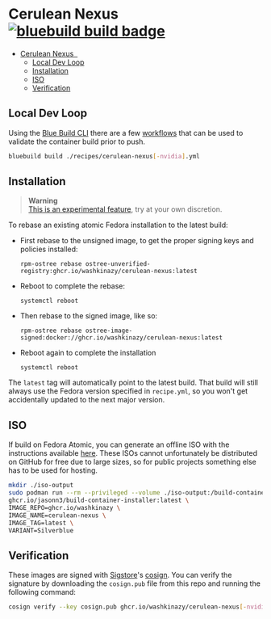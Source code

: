 # Cerulean Nexus &nbsp; [![bluebuild build badge](https://github.com/washkinazy/cerulean-nexus/actions/workflows/build.yml/badge.svg)](https://github.com/washkinazy/cerulean-nexus/actions/workflows/build.yml)

- [Cerulean Nexus   ](#cerulean-nexus--)
  - [Local Dev Loop](#local-dev-loop)
  - [Installation](#installation)
  - [ISO](#iso)
  - [Verification](#verification)

## Local Dev Loop

Using the [Blue Build CLI](https://github.com/blue-build/cli?tab=readme-ov-file) there are a few [workflows](https://blue-build.org/how-to/local/) that can be used to validate the container build prior to push. 

```bash
bluebuild build ./recipes/cerulean-nexus[-nvidia].yml
```

## Installation

> **Warning**  
> [This is an experimental feature](https://www.fedoraproject.org/wiki/Changes/OstreeNativeContainerStable), try at your own discretion.

To rebase an existing atomic Fedora installation to the latest build:

- First rebase to the unsigned image, to get the proper signing keys and policies installed:
  ```
  rpm-ostree rebase ostree-unverified-registry:ghcr.io/washkinazy/cerulean-nexus:latest
  ```
- Reboot to complete the rebase:
  ```
  systemctl reboot
  ```
- Then rebase to the signed image, like so:
  ```
  rpm-ostree rebase ostree-image-signed:docker://ghcr.io/washkinazy/cerulean-nexus:latest
  ```
- Reboot again to complete the installation
  ```
  systemctl reboot
  ```

The `latest` tag will automatically point to the latest build. That build will still always use the Fedora version specified in `recipe.yml`, so you won't get accidentally updated to the next major version.

## ISO

If build on Fedora Atomic, you can generate an offline ISO with the instructions available [here](https://blue-build.org/learn/universal-blue/#fresh-install-from-an-iso). These ISOs cannot unfortunately be distributed on GitHub for free due to large sizes, so for public projects something else has to be used for hosting.

```bash
mkdir ./iso-output
sudo podman run --rm --privileged --volume ./iso-output:/build-container-installer/build --security-opt label=disable --pull=newer \
ghcr.io/jasonn3/build-container-installer:latest \
IMAGE_REPO=ghcr.io/washkinazy \
IMAGE_NAME=cerulean-nexus \
IMAGE_TAG=latest \
VARIANT=Silverblue
```

## Verification

These images are signed with [Sigstore](https://www.sigstore.dev/)'s [cosign](https://github.com/sigstore/cosign). You can verify the signature by downloading the `cosign.pub` file from this repo and running the following command:

```bash
cosign verify --key cosign.pub ghcr.io/washkinazy/cerulean-nexus[-nvidia]
```
